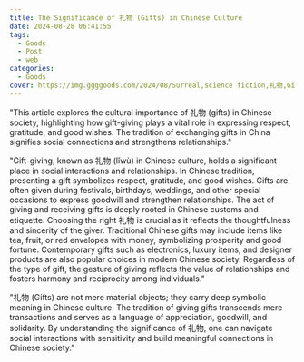 ```yaml
---
title: The Significance of 礼物 (Gifts) in Chinese Culture
date: 2024-08-28 06:41:55
tags:
  - Goods
  - Post
  - web
categories:
  - Goods
cover: https://img.ggggoods.com/2024/08/Surreal,science fiction,礼物,Gift,technology,tech,diagrams,renderings,colors_20240830_00001_.png
---
```


"This article explores the cultural importance of 礼物 (gifts) in Chinese society, highlighting how gift-giving plays a vital role in expressing respect, gratitude, and good wishes. The tradition of exchanging gifts in China signifies social connections and strengthens relationships."

"Gift-giving, known as 礼物 (lǐwù) in Chinese culture, holds a significant place in social interactions and relationships. In Chinese tradition, presenting a gift symbolizes respect, gratitude, and good wishes. Gifts are often given during festivals, birthdays, weddings, and other special occasions to express goodwill and strengthen relationships. The act of giving and receiving gifts is deeply rooted in Chinese customs and etiquette. Choosing the right 礼物 is crucial as it reflects the thoughtfulness and sincerity of the giver. Traditional Chinese gifts may include items like tea, fruit, or red envelopes with money, symbolizing prosperity and good fortune. Contemporary gifts such as electronics, luxury items, and designer products are also popular choices in modern Chinese society. Regardless of the type of gift, the gesture of giving reflects the value of relationships and fosters harmony and reciprocity among individuals."

"礼物 (Gifts) are not mere material objects; they carry deep symbolic meaning in Chinese culture. The tradition of giving gifts transcends mere transactions and serves as a language of appreciation, goodwill, and solidarity. By understanding the significance of 礼物, one can navigate social interactions with sensitivity and build meaningful connections in Chinese society."

